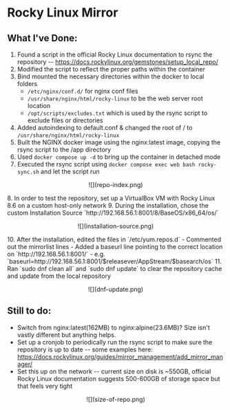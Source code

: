 # Rocky Linux Mirror

## What I've Done:
1. Found a script in the official Rocky Linux documentation to rsync the repository -- https://docs.rockylinux.org/gemstones/setup_local_repo/
2. Modified the script to reflect the proper paths within the container
3. Bind mounted the necessary directories within the docker to local folders
	- `/etc/nginx/conf.d/` for nginx conf files
	- `/usr/share/nginx/html/rocky-linux` to be the web server root location
	- `/opt/scripts/excludes.txt` which is used by the rsync script to exclude files or directories
4. Added autoindexing to default.conf & changed the root of / to `/usr/share/nginx/html/rocky-linux`
5. Built the NGINX docker image using the nginx:latest image, copying the rsync script to the /app directory
6. Used `docker compose up -d` to bring up the container in detached mode
7. Executed the rsync script using `docker compose exec web bash rocky-sync.sh` and let the script run
<p align="center">![](repo-index.png)</p>
8. In order to test the repository, set up a VirtualBox VM with Rocky Linux 8.6 on a custom host-only network
9. During the installation, chose the custom Installation Source `http://192.168.56.1:8001/8/BaseOS/x86_64/os/`
<p align="center">![](installation-source.png)</p>
10. After the installation, edited the files in `/etc/yum.repos.d`
    - Commented out the mirrorlist lines
    - Added a baseurl line pointing to the correct location on `http://192.168.56.1:8001/`
        - e.g. `baseurl=http://192.168.56.1:8001/$releasever/AppStream/$basearch/os`
11. Ran `sudo dnf clean all` and `sudo dnf update` to clear the repository cache and update from the local repository
<p align="center">![](dnf-update.png)</p>

## Still to do:
- Switch from nginx:latest(162MB) to nginx:alpine(23.6MB)? Size isn't vastly different but anything helps. 
- Set up a cronjob to periodically run the rsync script to make sure the repository is up to date -- some examples here: https://docs.rockylinux.org/guides/mirror_management/add_mirror_manager/
- Set this up on the network -- current size on disk is ~550GB, official Rocky Linux documentation suggests 500-600GB of storage space but that feels very tight
<p align="center">![](size-of-repo.png)</p>

